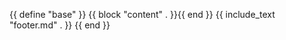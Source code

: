 {{ define "base" }}
    {{ block "content" . }}{{ end }}
    {{ include_text "footer.md" . }}
{{ end }}
